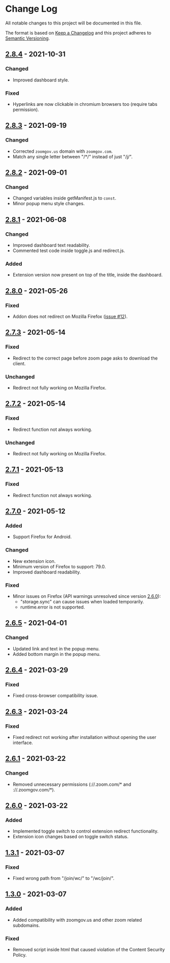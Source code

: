 # Change Log
All notable changes to this project will be documented in this file.

The format is based on [Keep a Changelog](http://keepachangelog.com/)
and this project adheres to [Semantic Versioning](http://semver.org/).

## [2.8.4](https://github.com/EdoardoTosin/Zoom-Web-Client-Redirector/tree/v2.8.4) - 2021-10-31

### Changed

- Improved dashboard style.

### Fixed

- Hyperlinks are now clickable in chromium browsers too (require tabs permission).

## [2.8.3](https://github.com/EdoardoTosin/Zoom-Web-Client-Redirector/tree/v2.8.3) - 2021-09-19

### Changed

- Corrected `zoomgov.us` domain with `zoomgov.com`.
- Match any single letter between "/*/" instead of just "/j/".

## [2.8.2](https://github.com/EdoardoTosin/Zoom-Web-Client-Redirector/tree/v2.8.2) - 2021-09-01

### Changed

- Changed variables inside getManifest.js to `const`.
- Minor popup menu style changes.

## [2.8.1](https://github.com/EdoardoTosin/Zoom-Web-Client-Redirector/tree/v2.8.1) - 2021-06-08

### Changed

- Improved dashboard text readability.
- Commented test code inside toggle.js and redirect.js.

### Added

- Extension version now present on top of the title, inside the dashboard.

## [2.8.0](https://github.com/EdoardoTosin/Zoom-Web-Client-Redirector/tree/v2.8.0) - 2021-05-26

### Fixed

- Addon does not redirect on Mozilla Firefox ([issue \#12](https://github.com/EdoardoTosin/Zoom-Web-Client-Redirector/issues/12)).

## [2.7.3](https://github.com/EdoardoTosin/Zoom-Web-Client-Redirector/tree/v2.7.3) - 2021-05-14

### Fixed

- Redirect to the correct page before zoom page asks to download the client.

### Unchanged

- Redirect not fully working on Mozilla Firefox.

## [2.7.2](https://github.com/EdoardoTosin/Zoom-Web-Client-Redirector/tree/v2.7.2) - 2021-05-14

### Fixed

- Redirect function not always working.

### Unchanged

- Redirect not fully working on Mozilla Firefox.

## [2.7.1](https://github.com/EdoardoTosin/Zoom-Web-Client-Redirector/tree/v2.7.1) - 2021-05-13

### Fixed

- Redirect function not always working.

## [2.7.0](https://github.com/EdoardoTosin/Zoom-Web-Client-Redirector/tree/v2.7.0) - 2021-05-12

### Added

- Support Firefox for Android.

### Changed

- New extension icon.
- Minimum version of Firefox to support: 79.0.
- Improved dashboard readability.

### Fixed

- Minor issues on Firefox (API warnings unresolved since version [2.6.0](https://github.com/EdoardoTosin/Zoom-Web-Client-Redirector/tree/v2.6.0)):
  - "storage.sync" can cause issues when loaded temporarily.
  - runtime.error is not supported.

## [2.6.5](https://github.com/EdoardoTosin/Zoom-Web-Client-Redirector/tree/v2.6.5) - 2021-04-01

### Changed

- Updated link and text in the popup menu.
- Added bottom margin in the popup menu.

## [2.6.4](https://github.com/EdoardoTosin/Zoom-Web-Client-Redirector/tree/v2.6.4) - 2021-03-29

### Fixed

- Fixed cross-browser compatibility issue.

## [2.6.3](https://github.com/EdoardoTosin/Zoom-Web-Client-Redirector/tree/v2.6.3) - 2021-03-24

### Fixed

- Fixed redirect not working after installation without opening the user interface.

## [2.6.1](https://github.com/EdoardoTosin/Zoom-Web-Client-Redirector/tree/v2.6.1) - 2021-03-22

### Changed

- Removed unnecessary permissions (://.zoom.com/* and ://.zoomgov.com/*).

## [2.6.0](https://github.com/EdoardoTosin/Zoom-Web-Client-Redirector/tree/v2.6.0) - 2021-03-22

### Added

- Implemented toggle switch to control extension redirect functionality.
- Extension icon changes based on toggle switch status.

## [1.3.1](https://github.com/EdoardoTosin/Zoom-Web-Client-Redirector/tree/1.3.1) - 2021-03-07

### Fixed

- Fixed wrong path from "/join/wc/" to "/wc/join/".

## [1.3.0](https://github.com/EdoardoTosin/Zoom-Web-Client-Redirector/tree/1.3.0) - 2021-03-07

### Added

- Added compatibility with zoomgov.us and other zoom related subdomains.

### Fixed

- Removed script inside html that caused violation of the Content Security Policy.
